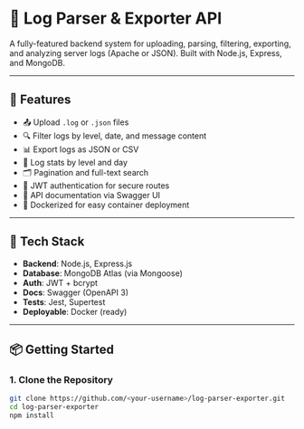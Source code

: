 # 🧠 Log Parser & Exporter API

A fully-featured backend system for uploading, parsing, filtering, exporting, and analyzing server logs (Apache or JSON). Built with Node.js, Express, and MongoDB.

---

## 🚀 Features

- 📤 Upload `.log` or `.json` files
- 🔍 Filter logs by level, date, and message content
- 📊 Export logs as JSON or CSV
- 🧮 Log stats by level and day
- 🗂 Pagination and full-text search
- 🔐 JWT authentication for secure routes
- 🧾 API documentation via Swagger UI
- 🐳 Dockerized for easy container deployment

---

## 🧰 Tech Stack

- **Backend**: Node.js, Express.js
- **Database**: MongoDB Atlas (via Mongoose)
- **Auth**: JWT + bcrypt
- **Docs**: Swagger (OpenAPI 3)
- **Tests**: Jest, Supertest
- **Deployable**: Docker (ready)

---

## 📦 Getting Started

### 1. Clone the Repository

```bash
git clone https://github.com/<your-username>/log-parser-exporter.git
cd log-parser-exporter
npm install
